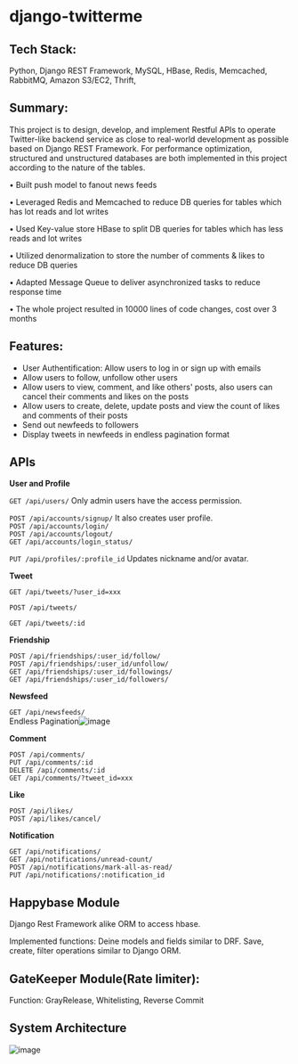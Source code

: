 # django-twitterme

## Tech Stack: 
  Python, Django REST Framework, MySQL, HBase, Redis, Memcached, RabbitMQ, Amazon S3/EC2, Thrift, 
 
## Summary:
  This project is to design, develop, and implement Restful APIs to operate Twitter-like backend service as close to real-world development as possible based on Django REST Framework. For performance optimization, structured and unstructured databases are both implemented in this project according to the nature of the tables.

•	Built push model to fanout news feeds

•	Leveraged Redis and Memcached to reduce DB queries for tables which has lot reads and lot writes

•	Used Key-value store HBase to split DB queries for tables which has less reads and lot writes

•	Utilized denormalization to store the number of comments & likes to reduce DB queries

•	Adapted Message Queue to deliver asynchronized tasks to reduce response time

•	The whole project resulted in 10000 lines of code changes, cost over 3 months

## Features:

- User Authentification: Allow users to log in or sign up with emails 
- Allow users to follow, unfollow other users
- Allow users to view, comment, and like others' posts, also users can cancel their comments and likes on the posts
- Allow users to create, delete, update posts and view the count of likes and comments of their posts
- Send out newfeeds to followers
- Display tweets in newfeeds in endless pagination format 

## APIs

**User and Profile**

`GET /api/users/`   Only admin users have the access permission. <br />

`POST /api/accounts/signup/`  It also creates user profile. <br />
`POST /api/accounts/login/` <br />
`POST /api/accounts/logout/` <br />
`GET /api/accounts/login_status/` <br />

`PUT /api/profiles/:profile_id`    Updates nickname and/or avatar. <br />

**Tweet**

`GET /api/tweets/?user_id=xxx`  <br />

`POST /api/tweets/`  <br />

`GET /api/tweets/:id`  <br />

**Friendship**

`POST /api/friendships/:user_id/follow/` <br />
`POST /api/friendships/:user_id/unfollow/` <br />
`GET /api/friendships/:user_id/followings/` <br />
`GET /api/friendships/:user_id/followers/` <br />

**Newsfeed**

`GET /api/newsfeeds/`  <br />
Endless Pagination![image](https://user-images.githubusercontent.com/40569707/189262557-60712db8-88af-4bc1-8f0d-0632c3abcc4d.png) <br />

**Comment**

`POST /api/comments/`      <br />
`PUT /api/comments/:id`     <br />
`DELETE /api/comments/:id`     <br />
`GET /api/comments/?tweet_id=xxx`   <br />
 
**Like**

`POST /api/likes/`      <br />
`POST /api/likes/cancel/`      <br />

**Notification**

`GET /api/notifications/`    <br />
`GET /api/notifications/unread-count/` <br />
`POST /api/notifications/mark-all-as-read/` <br />
`PUT /api/notifications/:notification_id`    <br />

## Happybase Module

  Django Rest Framework alike ORM to access hbase.<br />
  
  Implemented functions:
    Deine models and fields similar to DRF.
    Save, create, filter operations similar to Django ORM.
  
## GateKeeper Module(Rate limiter):

  Function: GrayRelease, Whitelisting, Reverse Commit
## System Architecture
![image](https://user-images.githubusercontent.com/40569707/189264018-b3a68d48-c711-47d2-b36a-938307bc3375.png)
